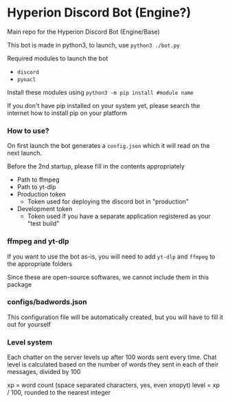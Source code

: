 # Hyperion Discord Bot (Engine?)
Main repo for the Hyperion Discord Bot (Engine/Base)

This bot is made in python3, to launch, use `python3 ./bot.py`

Required modules to launch the bot
- `discord`
- `pynacl`

Install these modules using `python3 -m pip install #module name`

If you don't have pip installed on your system yet, please search the internet how to install pip on your platform

### How to use?

On first launch the bot generates a `config.json` which it will read on the next launch.

Before the 2nd startup, please fill in the contents appropriately
- Path to ffmpeg
- Path to yt-dlp
- Production token
    - Token used for deploying the discord bot in "production"
- Development token
    - Token used if you have a separate application registered as your "test build"

### ffmpeg and yt-dlp

If you want to use the bot as-is, you will need to add `yt-dlp` and `ffmpeg` to the appropriate folders

Since these are open-source softwares, we cannot include them in this package

### configs/badwords.json

This configuration file will be automatically created, but you will have to fill it out for yourself

### Level system

Each chatter on the server levels up after 100 words sent every time.
Chat level is calculated based on the number of words they sent in each of their messages, divided by 100

xp = word count (space separated characters, yes, even xnopyt)
level = xp / 100, rounded to the nearest integer